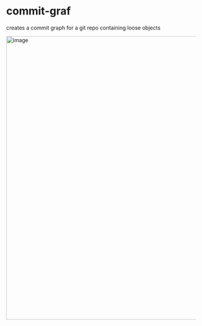 # commit-graf

creates a commit graph for a git repo containing loose objects

<img width="754" alt="image" src="https://github.com/user-attachments/assets/c4ffc554-1b0a-4360-bdd4-9c6dff4f67dd">
